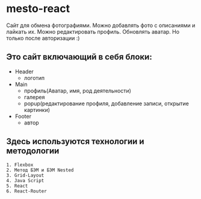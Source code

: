 # mesto-react

Сайт для обмена фотографиями. Можно добавлять фото с описаниями и лайкать их. Можно редактировать профиль. Обновлять аватар. Но только после авторизации :)

## Это сайт включающий в себя блоки:

- Header
  - логотип
- Main
  - профиль(Аватар, имя, род деятельности)
  - галерея
  - popup(редактирование профиля, добавление записи, открытие картинки)
- Footer
  - автор

## Здесь используются технологии и методологии

    1. Flexbox
    2. Метод БЭМ и БЭМ Nested
    3. Grid-Layout
    4. Java Script
    5. React
    6. React-Router
